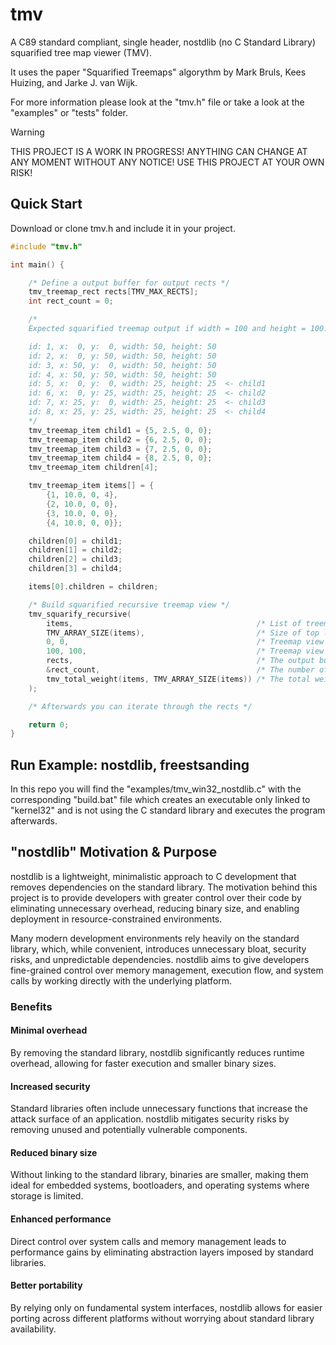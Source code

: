 # tmv
A C89 standard compliant, single header, nostdlib (no C Standard Library) squarified tree map viewer (TMV).

It uses the paper "Squarified Treemaps" algorythm by Mark Bruls, Kees Huizing, and Jarke J. van Wijk.

For more information please look at the "tmv.h" file or take a look at the "examples" or "tests" folder.

> [!WARNING]
> THIS PROJECT IS A WORK IN PROGRESS! ANYTHING CAN CHANGE AT ANY MOMENT WITHOUT ANY NOTICE! USE THIS PROJECT AT YOUR OWN RISK!

## Quick Start

Download or clone tmv.h and include it in your project.

```C
#include "tmv.h"

int main() {

    /* Define a output buffer for output rects */
    tmv_treemap_rect rects[TMV_MAX_RECTS];
    int rect_count = 0;

    /*
    Expected squarified treemap output if width = 100 and height = 100:

    id: 1, x:  0, y:  0, width: 50, height: 50
    id: 2, x:  0, y: 50, width: 50, height: 50
    id: 3, x: 50, y:  0, width: 50, height: 50
    id: 4, x: 50, y: 50, width: 50, height: 50
    id: 5, x:  0, y:  0, width: 25, height: 25  <- child1
    id: 6, x:  0, y: 25, width: 25, height: 25  <- child2
    id: 7, x: 25, y:  0, width: 25, height: 25  <- child3
    id: 8, x: 25, y: 25, width: 25, height: 25  <- child4
    */
    tmv_treemap_item child1 = {5, 2.5, 0, 0};
    tmv_treemap_item child2 = {6, 2.5, 0, 0};
    tmv_treemap_item child3 = {7, 2.5, 0, 0};
    tmv_treemap_item child4 = {8, 2.5, 0, 0};
    tmv_treemap_item children[4];

    tmv_treemap_item items[] = {
        {1, 10.0, 0, 4},
        {2, 10.0, 0, 0},
        {3, 10.0, 0, 0},
        {4, 10.0, 0, 0}};

    children[0] = child1;
    children[1] = child2;
    children[2] = child3;
    children[3] = child4;

    items[0].children = children;

    /* Build squarified recursive treemap view */
    tmv_squarify_recursive(
        items,                                         /* List of treemap items */
        TMV_ARRAY_SIZE(items),                         /* Size of top level items */
        0, 0,                                          /* Treemap view area start */
        100, 100,                                      /* Treemap view area width and height */
        rects,                                         /* The output buffer for rectangular shapes computed */
        &rect_count,                                   /* The number of rectangular shapes computed */
        tmv_total_weight(items, TMV_ARRAY_SIZE(items)) /* The total weight of the top level items */
    );

    /* Afterwards you can iterate through the rects */

    return 0;
}
```

## Run Example: nostdlib, freestsanding

In this repo you will find the "examples/tmv_win32_nostdlib.c" with the corresponding "build.bat" file which
creates an executable only linked to "kernel32" and is not using the C standard library and executes the program afterwards.

## "nostdlib" Motivation & Purpose

nostdlib is a lightweight, minimalistic approach to C development that removes dependencies on the standard library. The motivation behind this project is to provide developers with greater control over their code by eliminating unnecessary overhead, reducing binary size, and enabling deployment in resource-constrained environments.

Many modern development environments rely heavily on the standard library, which, while convenient, introduces unnecessary bloat, security risks, and unpredictable dependencies. nostdlib aims to give developers fine-grained control over memory management, execution flow, and system calls by working directly with the underlying platform.

### Benefits

#### Minimal overhead
By removing the standard library, nostdlib significantly reduces runtime overhead, allowing for faster execution and smaller binary sizes.

#### Increased security
Standard libraries often include unnecessary functions that increase the attack surface of an application. nostdlib mitigates security risks by removing unused and potentially vulnerable components.

#### Reduced binary size
Without linking to the standard library, binaries are smaller, making them ideal for embedded systems, bootloaders, and operating systems where storage is limited.

#### Enhanced performance
Direct control over system calls and memory management leads to performance gains by eliminating abstraction layers imposed by standard libraries.

#### Better portability
By relying only on fundamental system interfaces, nostdlib allows for easier porting across different platforms without worrying about standard library availability.
